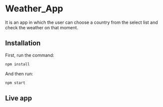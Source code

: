 # Weather_App

It is an app in which the user can choose a country from the select list and check the weather on that moment.

## Installation

First, run the command:

```bash
npm install
```

And then run:

```bash
npm start
```

## Live app
